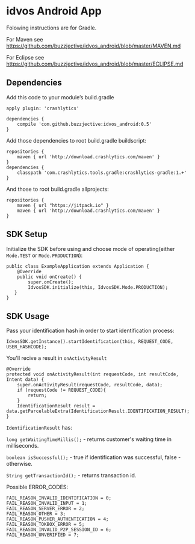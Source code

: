 # idvos Android App

Folowing instructions are for Gradle. 

For Maven see https://github.com/buzzjective/idvos_android/blob/master/MAVEN.md

For Eclipse see https://github.com/buzzjective/idvos_android/blob/master/ECLIPSE.md

## Dependencies

Add this code to your module’s build.gradle

    apply plugin: 'crashlytics'

    dependencies {
        compile 'com.github.buzzjective:idvos_android:0.5'
    }

Add those dependencies to root build.gradle buildscript:

    repositories {
        maven { url 'http://download.crashlytics.com/maven' }
    }
    dependencies {
        classpath 'com.crashlytics.tools.gradle:crashlytics-gradle:1.+'
    }

And those to root build.gradle allprojects:

    repositories {
        maven { url "https://jitpack.io" }
        maven { url 'http://download.crashlytics.com/maven' }
    }


## SDK Setup

Initialize the SDK before using and choose mode of operating(either `Mode.TEST` or `Mode.PRODUCTION`):

    public class ExampleApplication extends Application {
        @Override
        public void onCreate() {
            super.onCreate();
            IdvosSDK.initialize(this, IdvosSDK.Mode.PRODUCTION);
       }
    }

## SDK Usage

Pass your identification hash in order to start identification process:

    IdvosSDK.getInstance().startIdentification(this, REQUEST_CODE, USER_HASHCODE);

You'll recive a result in `onActivityResult`

    @Override
    protected void onActivityResult(int requestCode, int resultCode, Intent data) {
        super.onActivityResult(requestCode, resultCode, data);
        if (requestCode != REQUEST_CODE){
            return;
        }
        IdentificationResult result = data.getParcelableExtra(IdentificationResult.IDENTIFICATION_RESULT);
    }

`IdentificationResult` has:

`long getWaitingTimeMillis();` - returns customer's waiting time in milliseconds.

`boolean isSuccessful();` - true if identification was successful, false - otherwise.

`String getTransactionId();` - returns transaction id.


Possible ERROR_CODES:
    
    FAIL_REASON_INVALID_IDENTIFICATION = 0;
    FAIL_REASON_INVALID_INPUT = 1;
    FAIL_REASON_SERVER_ERROR = 2;
    FAIL_REASON_OTHER = 3;
    FAIL_REASON_PUSHER_AUTHENTICATION = 4;
    FAIL_REASON_TOKBOX_ERROR = 5;
    FAIL_REASON_INVALID_P2P_SESSION_ID = 6;
    FAIL_REASON_UNVERIFIED = 7;
	
